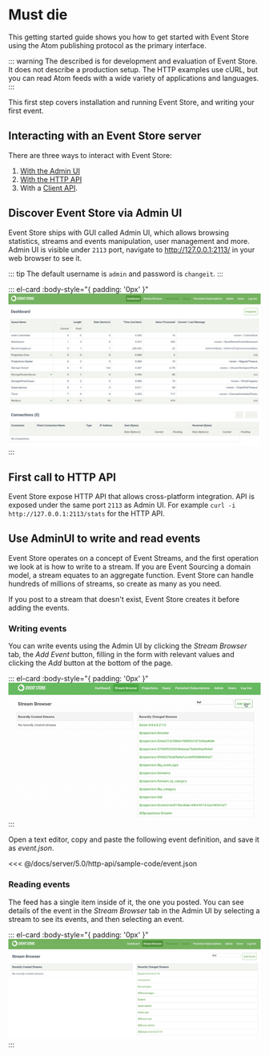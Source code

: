 # Must die

This getting started guide shows you how to get started with Event Store using the Atom publishing protocol as the primary interface. 

::: warning
The described is for development and evaluation of Event Store. It does not describe a production setup. The HTTP examples use cURL, but you can read Atom feeds with a wide variety of applications and languages.
:::

This first step covers installation and running Event Store, and writing your first event.

## Interacting with an Event Store server

There are three ways to interact with Event Store:

1.  [With the Admin UI](../admin-ui.md)
2.  [With the HTTP API](../../http-api/README.md)
3.  With a [Client API](../which-api-sdk.md).

## Discover Event Store via Admin UI

Event Store ships with GUI called Admin UI, which allows browsing statistics, streams and events manipulation, user management and more. Admin UI is visible under `2113` port, navigate to <http://127.0.0.1:2113/> in your web browser to see it.

::: tip
The default username is `admin` and password is `changeit`.
:::

::: el-card :body-style="{ padding: '0px' }" 
![The Admin UI Dashboard](../images/es-web-admin-dashboard.png)
:::

## First call to HTTP API

Event Store expose HTTP API that allows cross-platform integration. API is exposed under the same port `2113` as Admin UI. For example `curl -i http://127.0.0.1:2113/stats` for the HTTP API.

## Use AdminUI to write and read events

Event Store operates on a concept of Event Streams, and the first operation we look at is how to write to a stream. If you are Event Sourcing a domain model, a stream equates to an aggregate function. Event Store can handle hundreds of millions of streams, so create as many as you need.

If you post to a stream that doesn't exist, Event Store creates it before adding the events.

### Writing events

You can write events using the Admin UI by clicking the _Stream Browser_ tab, the _Add Event_ button, filling in the form with relevant values and clicking the _Add_ button at the bottom of the page.

::: el-card :body-style="{ padding: '0px' }" 
![Creating an event with the Admin UI interface](./images/getting-started-add-event.gif)
:::

Open a text editor, copy and paste the following event definition, and save it as _event.json_.

<<< @/docs/server/5.0/http-api/sample-code/event.json

### Reading events

The feed has a single item inside of it, the one you posted. You can see details of the event in the _Stream Browser_ tab in the Admin UI by selecting a stream to see its events, and then selecting an event.

::: el-card :body-style="{ padding: '0px' }" 
![The Admin UI Dashboard](../images/es-web-admin-stream-browser.png)
:::
